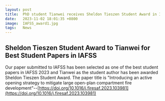 ```yaml
---
layout: post
title:  PhD student Tianwei receives Sheldon Tieszen Student Award in IAFSS 
date:   2023-11-02 18:01:35 +0800
image:  IAFSS_award1.jpg
tags:   News
---
```

## Sheldon Tieszen Student Award to Tianwei for Best Student Papers in IAFSS

Our paper submitted to IAFSS has been selected as one of the best student papers in IAFSS 2023 and Tianwei as the student author has been awarded Sheldon Tieszen Student Award. The paper title is "Introducing an active opening strategy to mitigate large open-plan compartment fire development"--[https://doi.org/10.1016/j.firesaf.2023.103981](https://doi.org/10.1016/j.firesaf.2023.103981)
